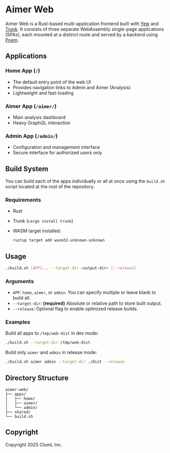 # Aimer Web

Aimer Web is a Rust-based multi-application frontend built with [Yew](https://yew.rs/)
and [Trunk](https://trunkrs.dev/). It consists of three separate WebAssembly
single-page applications (SPAs), each mounted at a distinct route and served by
a backend using [Poem](https://poem.rs/).

## Applications

### **Home App** (`/`)

- The default entry point of the web UI
- Provides navigation links to Admin and Aimer (Analysis)
- Lightweight and fast-loading

### **Aimer App** (`/aimer/`)

- Main analysis dashboard
- Heavy GraphQL interaction

### **Admin App** (`/admin/`)

- Configuration and management interface
- Secure interface for authorized users only

## Build System

You can build each of the apps individually or all at once using the `build.sh`
script located at the root of the repository.

### Requirements

- Rust
- Trunk (`cargo install trunk`)
- WASM target installed:

  ```bash
  rustup target add wasm32-unknown-unknown
  ```

## Usage

```bash
./build.sh [APP]... --target-dir <output-dir> [--release]
```

### Arguments

- `APP`: `home`, `aimer`, or `admin`. You can specify multiple or leave blank to
  build all.
- `--target-dir`: **(required)** Absolute or relative path to store built output.
- `--release`: Optional flag to enable optimized release builds.

### Examples

Build all apps to `/tmp/web-dist` in dev mode:

```bash
./build.sh --target-dir /tmp/web-dist
```

Build only `aimer` and `admin` in release mode:

```bash
./build.sh aimer admin --target-dir ./dist --release
```

## Directory Structure

```text
aimer-web/
├── apps/
│   ├── home/
│   ├── aimer/
│   └── admin/
├── shared/
└── build.sh
```

## Copyright

Copyright 2025 ClumL Inc.
